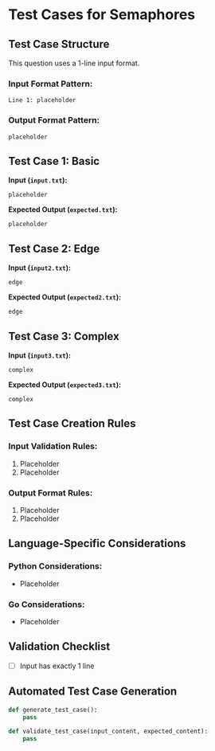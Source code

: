 # Test Cases for Semaphores

## Test Case Structure
This question uses a 1-line input format.

### Input Format Pattern:
```
Line 1: placeholder
```

### Output Format Pattern:
```
placeholder
```

## Test Case 1: Basic
**Input (`input.txt`):**
```
placeholder
```
**Expected Output (`expected.txt`):**
```
placeholder
```

## Test Case 2: Edge
**Input (`input2.txt`):**
```
edge
```
**Expected Output (`expected2.txt`):**
```
edge
```

## Test Case 3: Complex
**Input (`input3.txt`):**
```
complex
```
**Expected Output (`expected3.txt`):**
```
complex
```

## Test Case Creation Rules
### Input Validation Rules:
1. Placeholder
2. Placeholder

### Output Format Rules:
1. Placeholder
2. Placeholder

## Language-Specific Considerations
### Python Considerations:
- Placeholder

### Go Considerations:
- Placeholder

## Validation Checklist
- [ ] Input has exactly 1 line

## Automated Test Case Generation
```python
def generate_test_case():
    pass

def validate_test_case(input_content, expected_content):
    pass
```
